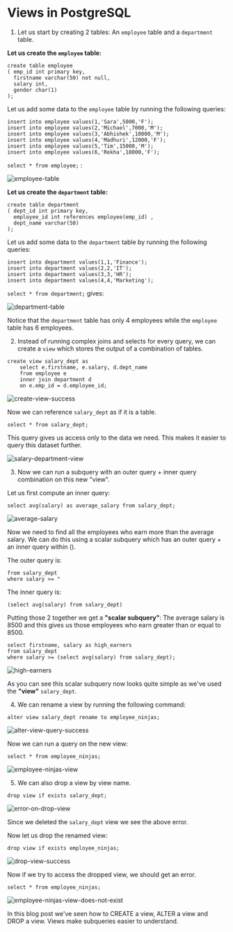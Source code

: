 # Views in PostgreSQL

1. Let us start by creating 2 tables: An `employee` table and a `department` table.

**Let us create the `employee` table:**

```
create table employee
( emp_id int primary key,
  firstname varchar(50) not null,
  salary int,
  gender char(1)
);
```

Let us add some data to the `employee` table by running the following queries:

```
insert into employee values(1,'Sara',5000,'F');
insert into employee values(2,'Michael',7000,'M');
insert into employee values(3,'Abhishek',10000,'M');
insert into employee values(4,'Madhuri',12000,'F');
insert into employee values(5,'Tim',15000,'M');
insert into employee values(6,'Rekha',18000,'F');
```

`select * from employee;` :

![employee-table](./images/employee-table.png)

**Let us create the `department` table:**

```
create table department
( dept_id int primary key,
  employee_id int references employee(emp_id) ,
  dept_name varchar(50)
);
```

Let us add some data to the `department` table by running the following queries:

```
insert into department values(1,1,'Finance');
insert into department values(2,2,'IT');
insert into department values(3,3,'HR');
insert into department values(4,4,'Marketing');
```

`select * from department;` gives:

![department-table](./images/department-table.png)

Notice that the `department` table has only 4 employees while the `employee` table has 6 employees.

2. Instead of running complex joins and selects for every query, we can create a `view` which stores the output of a combination of tables.

```
create view salary_dept as
	select e.firstname, e.salary, d.dept_name
	from employee e
	inner join department d
	on e.emp_id = d.employee_id;
```

![create-view-success](./images/create-view-success.png)

Now we can reference `salary_dept` as if it is a table.

```
select * from salary_dept;
```

This query gives us access only to the data we need. This makes it easier to query this dataset further.

![salary-department-view](./images/salary-department-view.png)

3. Now we can run a subquery with an outer query + inner query combination on this new "view".

Let us first compute an inner query:

`select avg(salary) as average_salary from salary_dept;`

![average-salary](./images/average-salary.png)

Now we need to find all the employees who earn more than the average salary. We can do this using a scalar subquery which has an outer query + an inner query within ().

The outer query is:

```select firstname, salary as high_earners
from salary_dept
where salary >= "
```

The inner query is:

```
(select avg(salary) from salary_dept)

```

Putting those 2 together we get a **"scalar subquery"**:
The average salary is 8500 and this gives us those employees who earn greater than or equal to 8500.

```
select firstname, salary as high_earners
from salary_dept
where salary >= (select avg(salary) from salary_dept);

```

![high-earners](./images/high-earners.png)

As you can see this scalar subquery now looks quite simple as we've used the **"view"** `salary_dept`.

4. We can rename a view by running the following command:

```
alter view salary_dept rename to employee_ninjas;
```

![alter-view-query-success](./images/alter-view-query-success.png)

Now we can run a query on the new view:

```
select * from employee_ninjas;
```

![employee-ninjas-view](./images/employee-ninjas-view.png)

5. We can also drop a view by view name.

```
drop view if exists salary_dept;
```

![error-on-drop-view](./images/error-on-drop-view.png)

Since we deleted the `salary_dept` view we see the above error.

Now let us drop the renamed view:

```
drop view if exists employee_ninjas;
```

![drop-view-success](./images/drop-view-success.png)

Now if we try to access the dropped view, we should get an error.

```
select * from employee_ninjas;
```

![employee-ninjas-view-does-not-exist](./images/employee-ninjas-view-does-not-exist.png)

In this blog post we've seen how to CREATE a view, ALTER a view and DROP a view. Views make subqueries easier to understand.
